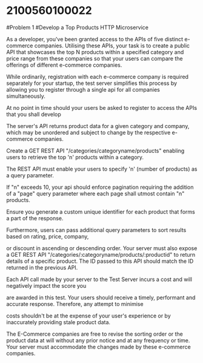 # 2100560100022
#Problem 1
#Develop a Top Products HTTP Microservice

As a developer, you've been granted access to the APIs of five distinct e-commerce companies. Utilising these APIs, your task is to create a public API that showcases the top N products within a specified category and price range from these companies so that your users can compare the offerings of different e-commerce companies.

While ordinarily, registration with each e-commerce company is required separately for your startup, the test server simplifies this process by allowing you to register through a single api for all companies simultaneously.

At no point in time should your users be asked to register to access the APIs that you shall develop

The server's API returns product data for a given category and company, which may be unordered and subject to change by the respective e-commerce companies.

Create a GET REST API "/categories/categoryname/products" enabling users to retrieve the top 'n' products within a category.

The REST API must enable your users to specify 'n' (number of products) as a query parameter.

If "n" exceeds 10, your api should enforce pagination requiring the addition of a "page" query parameter where each page shall utmost contain "n" products.

Ensure you generate a custom unique identifier for each product that forms a part of the response.

Furthermore, users can pass additional query parameters to sort results based on rating, price, company,

or discount in ascending or descending order. Your server must also expose a GET REST API "/categories/:categoryname/products/:productid" to return details of a specific product. The ID passed to this API should match the ID returned in the previous API.

Each API call made by your server to the Test Server incurs a cost and will negatively impact the score you

are awarded in this test. Your users should receive a timely, performant and accurate response. Therefore, any attempt to minimise

costs shouldn't be at the expense of your user's experience or by inaccurately providing stale product data.

The E-Commerce companies are free to revise the sorting order or the product data at will without any prior notice and at any frequency or time. Your server must accommodate the changes made by these e-commerce companies.
